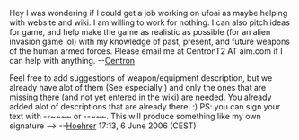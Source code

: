 Hey I was wondering if I could get a job working on ufoai as maybe
helping with website and wiki. I am willing to work for nothing. I can
also pitch ideas for game, and help make the game as realistic as
possible (for an alien invasion game lol) with my knowledge of past,
present, and future weapons of the human armed forces. Please email me
at CentronT2 AT aim.com if I can help with anything.
--[Centron](User:Centron "wikilink")

Feel free to add suggestions of weapon/equipment description, but we
already have alot of them (See especially ) and only the ones that are
missing there (and not yet entered in the wiki) are needed. You already
added alot of descriptions that are already there. :) PS: you can sign
your text with --\~\~\~\~ or --\~\~\~. This will produce something like
my own signature --\> --[Hoehrer](User:Hoehrer "wikilink") 17:13, 6 June
2006 (CEST)